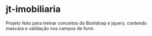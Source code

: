 # jt-imobiliaria

Projeto feito para treinar conceitos do Bootstrap e jquery. contendo mascara e validação nos campos de form. 
